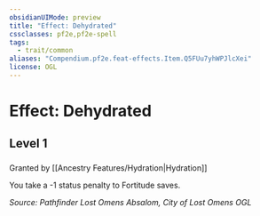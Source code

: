 ```yaml
---
obsidianUIMode: preview
title: "Effect: Dehydrated"
cssclasses: pf2e,pf2e-spell
tags:
  - trait/common
aliases: "Compendium.pf2e.feat-effects.Item.Q5FUu7yhWPJlcXei"
license: OGL
---
```

# Effect: Dehydrated
## Level 1
### 






Granted by [[Ancestry Features/Hydration|Hydration]]

You take a -1 status penalty to Fortitude saves.

*Source: Pathfinder Lost Omens Absalom, City of Lost Omens*
*OGL*